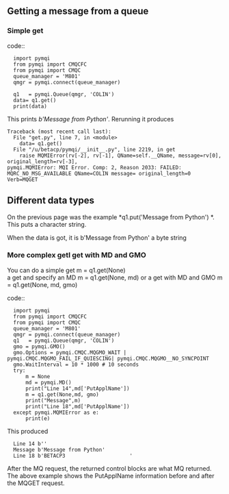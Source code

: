 ## Getting a message from a queue
### Simple get 

code::

      import pymqi 
      from pymqi import CMQCFC 
      from pymqi import CMQC 
      queue_manager = 'M801' 
      qmgr = pymqi.connect(queue_manager)
 
      q1   = pymqi.Queue(qmgr, 'COLIN') 
      data= q1.get() 
      print(data) 

This prints *b'Message from Python'*.
Rerunning it produces

    Traceback (most recent call last):                                                                                                  
      File "get.py", line 7, in <module>                                                                                                
        data= q1.get()                                                                                                                  
      File "/u/betacp/pymqi/__init__.py", line 2219, in get                                                                             
        raise MQMIError(rv[-2], rv[-1], QName=self.__QName, message=rv[0], original_length=rv[-3],                                      
    pymqi.MQMIError: MQI Error. Comp: 2, Reason 2033: FAILED: MQRC_NO_MSG_AVAILABLE QName=COLIN message= original_length=0 Verb=MQGET   

## Different data types
On the previous page was the example *q1.put('Message from Python') *.  This puts a character string.

When the data is got, it is b'Message from Python' a byte string


### More complex getl get with MD and GMO

You can do a simple get 
    m = q1.get(None)  
a get and specify an MD
    m = q1.get(None, md)
or a get with MD and GMO
    m = q1.get(None, md, gmo)   


code::

      import pymqi 
      from pymqi import CMQCFC 
      from pymqi import CMQC 
      queue_manager = 'M801' 
      qmgr = pymqi.connect(queue_manager) 
      q1   = pymqi.Queue(qmgr, 'COLIN') 
      gmo = pymqi.GMO() 
      gmo.Options = pymqi.CMQC.MQGMO_WAIT | pymqi.CMQC.MQGMO_FAIL_IF_QUIESCING| pymqi.CMQC.MQGMO__NO_SYNCPOINT 
      gmo.WaitInterval = 10 * 1000 # 10 seconds 
      try: 
          m = None 
          md = pymqi.MD() 
          print("Line 14",md['PutApplName']) 
          m = q1.get(None,md, gmo) 
          print("Message",m) 
          print("Line 18",md['PutApplName']) 
      except pymqi.MQMIError as e: 
          print(e) 

This produced

      Line 14 b''                                        
      Message b'Message from Python'                     
      Line 18 b'BETACP3                     '                  
After the MQ request, the returned control blocks are what MQ returned. The above example shows the  PutApplName information before and after the MQGET request.
